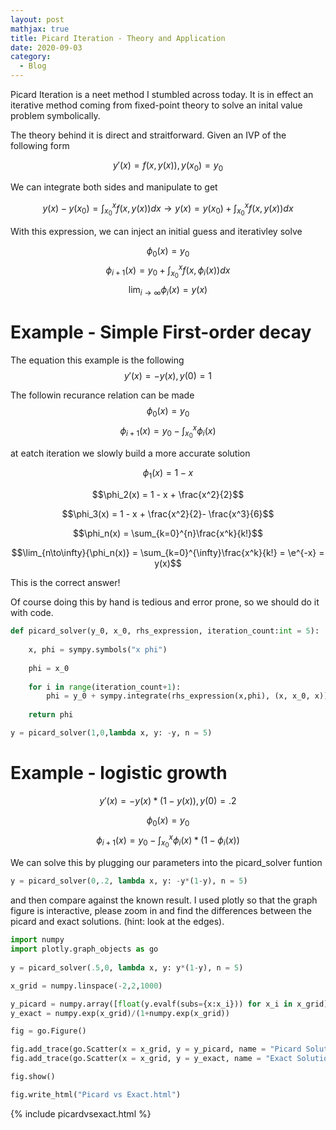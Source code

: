 ```yaml
---
layout: post
mathjax: true
title: Picard Iteration - Theory and Application
date: 2020-09-03
category:
  - Blog
---
```


Picard Iteration is a neet method I stumbled across today. It is in effect an iterative method coming from fixed-point theory to solve an inital value problem symbolically. 

The theory behind it is direct and straitforward. Given an IVP of the following form

$$y'(x) = f(x,y(x)),y(x_0)=y_0$$

We can integrate both sides and manipulate to get

$$y(x)-y(x_0) = \int_{x_0}^{x}{f(x,y(x))dx} \rightarrow  y(x)= y(x_0) +\int_{x_0}^{x}{f(x,y(x))dx}$$

With this expression, we can inject an initial guess and iterativley solve

$$\phi_0(x) = y_0$$
$$\phi_{i+1}(x) = y_0 + \int_{x_0}^{x}{f(x,\phi_i(x))dx}$$
$$\lim_{i\to\infty}{\phi_i(x)} = y(x)$$

# Example - Simple First-order decay
The equation this example is the following
$$y'(x) = -y(x), y(0) = 1$$

The followin recurance relation can be made
$$\phi_0(x) = y_0$$
$$\phi_{i+1}(x) = y_0 -\int_{x_0}^{x}{\phi_i(x)}$$

at eatch iteration we slowly build a more accurate solution

$$\phi_1(x) = 1 - x$$

$$\phi_2(x) = 1 - x + \frac{x^2}{2}$$

$$\phi_3(x) = 1 - x + \frac{x^2}{2}- \frac{x^3}{6}$$

$$\phi_n(x) = \sum_{k=0}^{n}\frac{x^k}{k!}$$

$$\lim_{n\to\infty}{\phi_n(x)} =  \sum_{k=0}^{\infty}\frac{x^k}{k!} = \e^{-x} = y(x)$$

This is the correct answer!

Of course doing this by hand is tedious and error prone, so we should do it with code. 

```python 
def picard_solver(y_0, x_0, rhs_expression, iteration_count:int = 5):
    
    x, phi = sympy.symbols("x phi")
    
    phi = x_0
    
    for i in range(iteration_count+1):
        phi = y_0 + sympy.integrate(rhs_expression(x,phi), (x, x_0, x))
        
    return phi

y = picard_solver(1,0,lambda x, y: -y, n = 5)

```

# Example - logistic growth

$$y'(x) = -y(x)*(1-y(x)), y(0) = .2$$

$$\phi_0(x) = y_0$$
$$\phi_{i+1}(x) = y_0 -\int_{x_0}^{x}{\phi_i(x)*(1-\phi_i(x))}$$

We can solve this by plugging our parameters into the picard_solver funtion

```python
y = picard_solver(0,.2, lambda x, y: -y*(1-y), n = 5)
```

and then compare against the known result. I used plotly so that the graph figure is interactive, please zoom in and find the differences between the picard and exact solutions. (hint: look at the edges).

```python
import numpy 
import plotly.graph_objects as go
    
y = picard_solver(.5,0, lambda x, y: y*(1-y), n = 5)

x_grid = numpy.linspace(-2,2,1000)

y_picard = numpy.array([float(y.evalf(subs={x:x_i})) for x_i in x_grid])
y_exact = numpy.exp(x_grid)/(1+numpy.exp(x_grid))

fig = go.Figure()

fig.add_trace(go.Scatter(x = x_grid, y = y_picard, name = "Picard Solution"))
fig.add_trace(go.Scatter(x = x_grid, y = y_exact, name = "Exact Solution"))

fig.show()

fig.write_html("Picard vs Exact.html")

```

{% include picardvsexact.html %}




